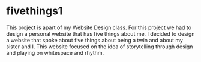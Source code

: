 # fivethings1
This project is apart of my Website Design class. For this project we had to design a personal website that has five things about me.
I decided to design a website that spoke about five things about being a twin and about my sister and I. This website focused on the idea of
storytelling through design and playing on whitespace and rhythm.
